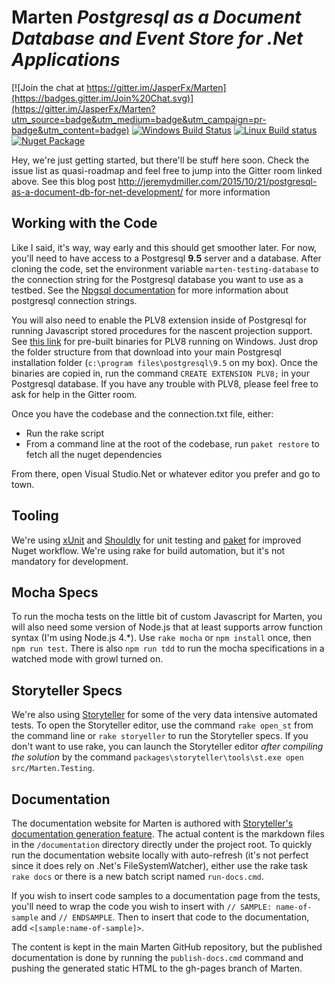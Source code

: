 # Marten _Postgresql as a Document Database and Event Store for .Net Applications_

[![Join the chat at https://gitter.im/JasperFx/Marten](https://badges.gitter.im/Join%20Chat.svg)](https://gitter.im/JasperFx/Marten?utm_source=badge&utm_medium=badge&utm_campaign=pr-badge&utm_content=badge)
[![Windows Build Status](https://ci.appveyor.com/api/projects/status/github/jasperfx/marten?svg=true)](https://ci.appveyor.com/project/jasper-ci/marten)
[![Linux Build status](https://api.travis-ci.org/JasperFx/marten.svg)](https://travis-ci.org/JasperFx/marten)
[![Nuget Package](https://img.shields.io/nuget/v/Marten.svg?style=flat)](https://www.nuget.org/packages/Marten/)

Hey, we're just getting started, but there'll be stuff here soon. Check the issue list as quasi-roadmap and feel free to jump into the Gitter room linked above.
See this blog post http://jeremydmiller.com/2015/10/21/postgresql-as-a-document-db-for-net-development/ for more information

## Working with the Code

Like I said, it's way, way early and this should get smoother later. For now, you'll need to have access to a Postgresql **9.5** server and a database. After cloning the code, set the environment variable `marten-testing-database` to the connection string for the Postgresql database you want to use as a testbed. See the [Npgsql documentation](http://www.npgsql.org/doc/connection-string-parameters.html) for more information about postgresql connection strings.

You will also need to enable the PLV8 extension inside of Postgresql for running Javascript stored procedures for the nascent projection support. See
[this link](http://www.postgresonline.com/journal/archives/360-PLV8-binaries-for-PostgreSQL-9.5-windows-both-32-bit-and-64-bit.html) for pre-built binaries for PLV8 running on Windows. Just drop the folder structure from that download into your main Postgresql installation folder (`c:\program files\postgresql\9.5` on my box). Once the binaries are copied in, run the command `CREATE EXTENSION PLV8;` in your Postgresql database. 
If you have any trouble with PLV8, please feel free to ask for help in the Gitter room.


Once you have the codebase and the connection.txt file, either:

* Run the rake script
* From a command line at the root of the codebase, run `paket restore` to fetch all the nuget dependencies

From there, open Visual Studio.Net or whatever editor you prefer and go to town.

## Tooling

We're using [xUnit](http://xunit.github.io/) and [Shouldly](https://github.com/shouldly/shouldly) for unit testing and [paket](https://fsprojects.github.io/Paket/) for improved Nuget workflow. We're using rake for build automation, but it's not mandatory for development.

## Mocha Specs

To run the mocha tests on the little bit of custom Javascript for Marten, you will also need some version of Node.js that at least supports arrow function
syntax (I'm using Node.js 4.*). Use `rake mocha` or `npm install` once, then `npm run test`. There is also `npm run tdd` to run the mocha specifications
in a watched mode with growl turned on. 

## Storyteller Specs

We're also using [Storyteller](http://storyteller.github.io) for some of the very data intensive automated tests. To open the Storyteller editor, use the command `rake open_st` from the command line or `rake storyeller` to run the Storyteller specs. If you don't want to use rake, you can launch the
Storyteller editor *after compiling the solution* by the command `packages\storyteller\tools\st.exe open src/Marten.Testing`.

## Documentation

The documentation website for Marten is authored with [Storyteller's documentation generation feature](http://storyteller.github.io/documentation/docs/). The actual content is the markdown files in the `/documentation` directory directly under the project root. To quickly run the documentation website locally with auto-refresh (it's not perfect since it does rely on .Net's FileSystemWatcher), either use the rake task `rake docs` or there is a new batch script named `run-docs.cmd`. 

If you wish to insert code samples to a documentation page from the tests,
you'll need to wrap the code you wish to insert with
`// SAMPLE: name-of-sample` and `// ENDSAMPLE`.
Then to insert that code to the documentation, add `<[sample:name-of-sample]>`.

The content is kept in the main Marten GitHub repository, but the published documentation is done by running the `publish-docs.cmd` command and pushing the generated static HTML to the gh-pages branch of Marten.  




